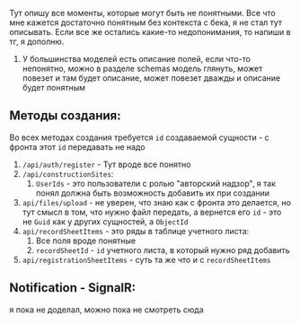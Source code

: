 Тут опишу все моменты, которые могут быть не понятными.
Все что мне кажется достаточно понятным без контекста с бека,
я не стал тут описывать. Если все же остались какие-то
недопонимания, то напиши в тг, я дополню.

1. У большинства моделей есть описание полей, если что-то 
непонятно, можно в разделе schemas модель глянуть, 
может повезет и там будет описание, 
может повезет дважды и описание будет понятным  

## Методы создания:
Во всех методах создания требуется `id` создаваемой сущности - 
с фронта этот `id` передавать не надо 
1. `/api/auth/register` - Тут вроде все понятно
2. `/api/constructionSites`:
   1. `UserIds` - это пользователи с ролью "авторский надзор", 
   я так понял должна быть возможность добавить их при создании
3. `api/files/upload` - не уверен, что знаю как с фронта это 
делается, но тут смысл в том, что нужно файл передать, 
а вернется его `id` - это не `Guid` как у других сущностей, 
а `ObjectId`
4. `api/recordSheetItems` - это ряды в таблице учетного листа:
   1. Все поля вроде понятные
   2. `recordSheetId` - `id` учетного листа, в который нужно ряд добавить
5. `api/registrationSheetItems` - суть та же что и с `recordSheetItems`



## Notification - SignalR:
я пока не доделал, можно пока не смотреть сюда
